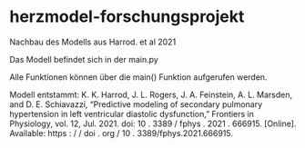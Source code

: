 # herzmodel-forschungsprojekt
Nachbau des Modells aus Harrod. et al 2021

Das Modell befindet sich in der main.py

Alle Funktionen können über die main() Funktion aufgerufen werden. 

Modell entstammt:
K. K. Harrod, J. L. Rogers, J. A. Feinstein, A. L. Marsden, and D. E. Schiavazzi,
“Predictive modeling of secondary pulmonary hypertension in left ventricular
diastolic dysfunction,” Frontiers in Physiology, vol. 12, Jul. 2021. doi: 10 .
3389 / fphys . 2021 . 666915. [Online]. Available: https : / / doi . org / 10 .
3389/fphys.2021.666915.
